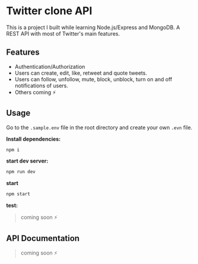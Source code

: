 # Twitter clone API

This is a project I built while learning Node.js/Express and MongoDB. A REST API with most of Twitter's main features.


## Features

- Authentication/Authorization
- Users can create, edit, like, retweet and quote tweets.
- Users can follow, unfollow, mute, block, unblock, turn on and off notifications of users.
- Others coming ⚡

## Usage

Go to the `.sample.env` file in the root directory and create your own `.evn` file.

**Install dependencies:**

```bash
npm i
```

**start dev server:** 

```bash
npm run dev
```

**start**

```bash
npm start
```

**test:**

> coming soon ⚡
<!-- ```bash
npm run test
``` -->

## API Documentation

> coming soon ⚡
<!-- add endpoints here -->
